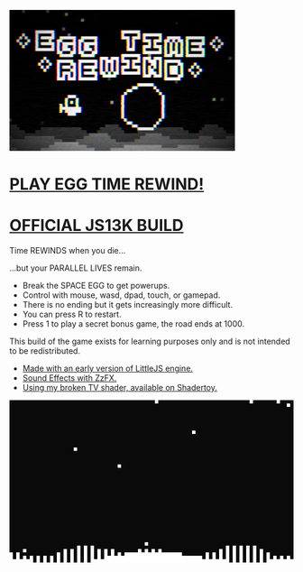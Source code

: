 ![Space Huggers - A JS13k Game by Frank Force](/screen1.png)

# [PLAY EGG TIME REWIND!](https://killedbyapixel.github.io/EggTimeRewind13k)
# [OFFICIAL JS13K BUILD](https://js13kgames.com/entries/egg-time-rewind)

Time REWINDS when you die...

...but your PARALLEL LIVES remain.

- Break the SPACE EGG to get powerups.
- Control with mouse, wasd, dpad, touch, or gamepad.
- There is no ending but it gets increasingly more difficult.
- You can press R to restart.
- Press 1 to play a secret bonus game, the road ends at 1000.

This build of the game exists for learning purposes only and is not intended to be redistributed.

- [Made with an early version of LittleJS engine.](https://github.com/KilledByAPixel/LittleJS)
- [Sound Effects with ZzFX.](https://killedbyapixel.github.io/ZzFX/)
- [Using my broken TV shader, available on Shadertoy.](https://www.shadertoy.com/view/wslcD8)

![Space Huggers - A JS13k Game by Frank Force](/screen3.gif)
